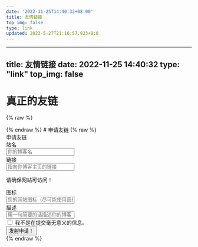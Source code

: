```yaml
---
date: '2022-11-25T14:40:32+08:00'
title: 友情链接
top_img: false
type: link
updated: 2023-5-27T21:16:57.923+8:0
---
```

---
title: 友情链接
date: 2022-11-25 14:40:32
type: "link"
top_img: false
---

# 真正的友链

{% raw %}

<div id="qexo-friends"></div>
<link rel="stylesheet" href="https://unpkg.com/qexo-static@1.6.0/hexo/friends.css"/>

<script src="https://unpkg.com/qexo-static@1.6.0/hexo/friends.js"></script>

<script>loadQexoFriends("qexo-friends", "https://edit.felixesintot.top")</script>

<link rel="stylesheet" href="https://unpkg.com/apursuer-qexo-friend-links@1.0.2/apursuer-hexo-friend-links.css"/>
{% endraw %}
# 申请友链
{% raw %}
<article class="message is-info">
    <div class="message-header">
        申请友链
    </div>
    <div class="message-body">
        <div class="form-ask-friend">
            <div class="field">
                <label class="label">站名</label>
                <div class="control has-icons-left">
                    <input class="input" type="text" placeholder="你的博客名" id="friend-name" required>
                    <span class="icon is-small is-left">
                        <i class="fas fa-signature"></i>
                    </span>
                </div>
            </div>
            <div class="field">
                <label class="label">链接</label>
            <div class="control has-icons-left">
                <input class="input" type="url" placeholder="指向你博客主页的链接" id="friend-link" required>
                <span class="icon is-small is-left">
                    <i class="fas fa-link"></i>
                </span>
            </div>
            <p class="help ">请确保网站可访问！</p>
            </div>
            <div class="field">
                <label class="label">图标</label>
                <div class="control has-icons-left">
                    <input class="input" type="url" placeholder="您的网站图标（尽可能使用圆形图标）" id="friend-icon" required>
                    <span class="icon is-small is-left">
                        <i class="fas fa-image"></i>
                    </span>
                </div>
            </div>
            <div class="field">
                <label class="label">描述</label>
                <div class="control has-icons-left">
                    <input class="input" type="text" placeholder="用一句简要的话描述你的博客" id="friend-des" required>
                    <span class="icon is-small is-left">
                        <i class="fas fa-info"></i>
                    </span>
                </div>
            </div>
            <div class="field">
                <div class="control">
                    <label class="checkbox">
                        <input type="checkbox" id="friend-check"/> 我不是在提交毫无意义的信息。
                    </label>
                </div>
            </div>
            <div class="field is-grouped">
                <div class="control">
                    <button class="button is-info" type="submit" onclick="askFriend(event)">发射申请！</button>
                </div>
            </div>
        </div>
    </div>
</article>
<script src="https://recaptcha.net/recaptcha/api.js?render=6Lf1cW4jAAAAAIrzxKrY90W84_F3X3mnw211EXUQ"></script>
<script src="https://cdn.bootcss.com/jquery/1.12.4/jquery.min.js"></script>
<script>
function TestUrl(url) {
    var Expression=/http(s)?:\/\/([\w-]+\.)+[\w-]+(\/[\w- .\/?%&=]*)?/;
    var objExp=new RegExp(Expression);
    if(objExp.test(url) != true){
        return false;
    }
    return true;
}
function askFriend (event) {
    let check = $("#friend-check").is(":checked");
    let name = $("#friend-name").val();
    let url = $("#friend-link").val();
    let image = $("#friend-icon").val();
    let des = $("#friend-des").val();
    if(!check){
        alert("请确认 \"我不是在提交毫无意义的信息。\" 并打钩。");
        return;
    }
    if(!(name&&url&&image&&des)){
        alert("请填写完整信息！");
        return;
    }
    if (!(TestUrl(url))){
        alert("URL 格式错误！需要包含 HTTP(a) 协议头！");
        return;
    }
    if (!(TestUrl(image))){
        alert("图标 URL 的格式错误！它需要包含 HTTP(s) 协议头！");
        return;
    }
    event.target.classList.add('is-loading');
    grecaptcha.ready(function() {
          grecaptcha.execute('6Lf1cW4jAAAAAIrzxKrY90W84_F3X3mnw211EXUQ', {action: 'submit'}).then(function(token) {
              $.ajax({
                type: 'get',
                cache: false,
                url: url,
                dataType: "jsonp",
                async: false,
                processData: false,
                //timeout:10000, 
                complete: function (data) {
                    if(data.status==200){
                    $.ajax({
                        type: 'POST',
                        dataType: "json",
                        data: {
                            "name": name,
                            "url": url,
                            "image": image,
                            "description": des,
                            "verify": token,
                        },
                        url: 'https://edit.felixesintot.top/pub/ask_friend/',
                        success: function (data) {
                            alert(data.msg);
                        }
                    });}
                    else{
                        alert("无法访问 URL！");
                    }
                    event.target.classList.remove('is-loading');
                }
          });
        });
    });
}
</script>
{% endraw %}

